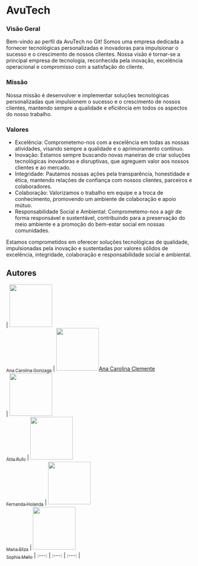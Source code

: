 # AvuTech

### Visão Geral
Bem-vindo ao perfil da AvuTech no Git! Somos uma empresa dedicada a fornecer tecnológicas personalizadas e inovadoras para impulsionar o sucesso e o crescimento de nossos clientes. Nossa visão é tornar-se a principal empresa de tecnologia, reconhecida pela inovação, excelência operacional e compromisso com a satisfação do cliente.

### Missão
Nossa missão é desenvolver e implementar soluções tecnológicas personalizadas que impulsionem o sucesso e o crescimento de nossos clientes, mantendo sempre a qualidade e eficiência em todos os aspectos do nosso trabalho.

### Valores
* Excelência: Comprometemo-nos com a excelência em todas as nossas atividades, visando sempre a qualidade e o aprimoramento contínuo.
* Inovação: Estamos sempre buscando novas maneiras de criar soluções tecnológicas inovadoras e disruptivas, que agreguem valor aos nossos clientes e ao mercado.
* Integridade: Pautamos nossas ações pela transparência, honestidade e ética, mantendo relações de confiança com nossos clientes, parceiros e colaboradores.
* Colaboração: Valorizamos o trabalho em equipe e a troca de conhecimento, promovendo um ambiente de colaboração e apoio mútuo.
* Responsabilidade Social e Ambiental: Comprometemo-nos a agir de forma responsável e sustentável, contribuindo para a preservação do meio ambiente e a promoção do bem-estar social em nossas comunidades.
  
Estamos comprometidos em oferecer soluções tecnológicas de qualidade, impulsionadas pela inovação e sustentadas por valores sólidos de excelência, integridade, colaboração e responsabilidade social e ambiental.

## Autores

| [<img loading="lazy" src="" width=115><br><sub>Ana Carolina Gonzaga</sub>](https://github.com/sasusy-)  |  [<img loading="lazy" src="" width=115>Ana Carolina Clemente<br><sub></sub>](https://github.com/)  |  [<img loading="lazy" src="https://avatars.githubusercontent.com/u/113717770?v=4" width=115><br><sub>Átila Rufo</sub>](https://github.com/atilarufo) 
| [<img loading="lazy" src="" width=115><br><sub>Fernanda Holanda</sub>](https://github.com/fernandaholanda) |  [<img loading="lazy" src="" width=115><br><sub>Maria Eliza</sub>](https://github.com/elizateofilo) |  [<img loading="lazy" src="https://avatars.githubusercontent.com/u/113708065?v=4" width=115><br><sub>Sophia Mello</sub>](https://github.com/sophiamel) 
| :---: | :---: | :---: |
